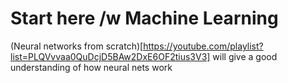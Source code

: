 # Start here /w Machine Learning
(Neural networks from scratch)[https://youtube.com/playlist?list=PLQVvvaa0QuDcjD5BAw2DxE6OF2tius3V3] will give a good understanding of how neural nets work
